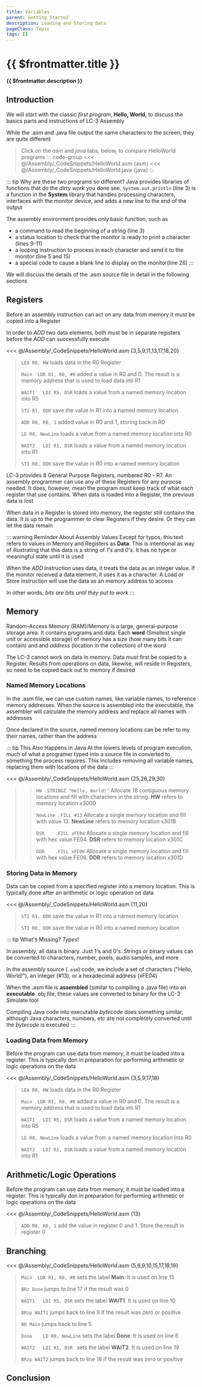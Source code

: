 ```yaml
---
title: Variables
parent: Getting Started
description: Loading and Storing Data
pageClass: Topic
tags: []
---
```


# {{ $frontmatter.title }}
**{{ $frontmatter.description }}**

## Introduction

We will start with the classic *first program*, **Hello, World**, to discuss the basics parts and instructions of LC-3 Assembly

While the .asm and .java file output the same characters to the screen, they are quite different

>Click on the *asm* and *java* tabs, below, to compare HelloWorld programs
::: code-group
<<< @/Assembly/_CodeSnippets/HelloWorld.asm {asm}
<<< @/Assembly/_CodeSnippets/HelloWorld.java {java}
:::

::: tip Why are these two programs so different?
Java provides libraries of functions that do the *dirty work* you done see. ```System.out.println``` (line 3) is a function in the **System** library that handles processing characters, interfaces with the monitor device, and adds a new line to the end of the output

The assembly environment provides only basic function, such as 
  - a command to read the beginning of a string (line 3)
  - a status location to check that the monitor is ready to print a character (lines 9-11)
  - a looping instruction to process in each character and send it to the monitor (line 5 and 15)
  - a special code to cause a blank line to display on the monitor(line 26)
:::

We will discuss the details of the .asm source file in detail in the following sections

## Registers   
Before an assembly instruction can act on any data from memory it must be copied into a Register

In order to *ADD* two data elements, both must be in separate registers before the *ADD* can successfully execute

<<< @/Assembly/_CodeSnippets/HelloWorld.asm {3,5,9,11,13,17,18,20}

>```LEA R0, HW``` loads data in the R0 Register
>
>```Main  LDR R1, R0, #0``` added a value in R0 and 0. The result is a memory address that is used to load data inti R1
>
>```WAIT1 	LDI R5, DSR``` loads a value from a named memory location into R5
>
>```STI R1, DDR``` save the value in R1 into a named memory location
>
>```ADD R0, R0, 1``` added value in R0 and 1, storing back in R0
>
>```LD R0, NewLine``` loads a value from a named memory location into R0
>
>```WAIT2 	LDI R1, DSR``` loads a value from a named memory location into R1
>
>```STI R0, DDR``` save the value in R0 into a named memory location

LC-3 provides 8 General Purpose Registers, numbered R0 - R7. An assembly programmer can use any of these Registers for any purpose needed. It does, however, mean the program must keep track of what each register that use contains. When data is loaded into a Register, the previous data is lost

When data in a Register is stored into memory, the register still contains the data. It is up to the programmer to clear Registers if they desire. Or they can let the data remain

::: warning Reminder About Assembly Values
Except for typos, this text refers to values in Memory and Registers as **Data**. This is intentional as way of illustrating that this data is a string of *1's* and *0's*. It has no type or meaningful state until it is used

When the *ADD* instruction uses data, it treats the data as an integer value. If the monitor received a data element, it uses it as a character. A Load or Store instruction will use the data as an memory address to access

In other words, *bits are bits until they put to work*
:::

## Memory
Random-Access Memory (RAM)/Memory is a large, general-purpose storage area. It contains programs and data. Each **word** (Smallest single unit or accessible storage) of memory has a *size* (how many bits it can contain) and and *address* (location in the collection) of the word

The LC-3 cannot work on data in memory. Data must first be copied to a Register. Results from operations on data, likewise, will reside in Registers, so need to be copied back out to memory if desired

### Named Memory Locations
In the .asm file, we can use custom names, like variable names, to reference memory addresses. When the source is assembled into the executable, the assembler will calculate the memory address and replace all names with addresses

Once declared in the source, named memory locations can be refer to my their names, rather than the address

::: tip This Also Happens in Java
At the lowers levels of program execution, much of what a programer typed into a source file in converted to something the process requires. This includes removing all variable names, replacing them with locations of the data
:::

<<< @/Assembly/_CodeSnippets/HelloWorld.asm {25,26,29,30}

>>```HW .STRINGZ "Hello, World!"``` Allocate 18 contiguous memory locations and fill with characters in the string. **HW** refers to memory location x300D
>>
>>```NewLine .FILL #13``` Allocate a single memory location and fill with value 13. **NewLine** refers to memory location x301B
>>
>>```DSR	.FILL xFE04``` Allocate a single memory location and fill with hex value FE04. **DSR** refers to memory location x301C
>>
>>```DDR	.FILL xFE06``` Allocate a single memory location and fill with hex value FE06. **DDR** refers to memory location x301D

### Storing Data in Memory
Data can be copied from a specified register into a memory location. This is typically done after an arithmetic or logic operation on data

<<< @/Assembly/_CodeSnippets/HelloWorld.asm {11,20}

>```STI R1, DDR``` save the value in R1 into a named memory location
>
>```STI R0, DDR``` save the value in R0 into a named memory location

::: tip What's Missing?
*Types*! 

In assembly, all data is binary. Just 1's and 0's. Strings or binary values can be converted to characters, number, pixels, audio samples, and more

In the assembly source (```.asm```) code, we include a set of characters ("Hello, World!"), an integer (#13), or a hexadecimal address (xFE04)

When the .asm file is **assembled** (similar to compiling a .java file) into an **executable** .obj file, these values are converted to binary for the LC-3 Simulate tool

Compiling Java code into executable *bytecode* does something similar, although Java characters, numbers, etc are not completely converted until the *bytecode* is executed
:::

### Loading Data from Memory
Before the program can use data from memory, it must be loaded into a register. This is typically don in preparation for performing arithmetic or logic operations on the data

<<< @/Assembly/_CodeSnippets/HelloWorld.asm {3,5,9,17,18}

>```LEA R0, HW``` loads data in the R0 Register
>
>```Main  LDR R1, R0, #0``` added a value in R0 and 0. The result is a memory address that is used to load data inti R1
>
>```WAIT1 	LDI R5, DSR``` loads a value from a named memory location into R5
>
>```LD R0, NewLine``` loads a value from a named memory location into R0
>
>```WAIT2 	LDI R1, DSR``` loads a value from a named memory location into R1

## Arithmetic/Logic Operations

Before the program can use data from memory, it must be loaded into a register. This is typically don in preparation for performing arithmetic or logic operations on the data

<<< @/Assembly/_CodeSnippets/HelloWorld.asm {13}

>```ADD R0, R0, 1``` add the value in register 0 and 1. Store the result in register 0

## Branching

<<< @/Assembly/_CodeSnippets/HelloWorld.asm {5,6,9,10,15,17,18,19}

>```Main  LDR R1, R0, #0``` sets the label **Main**. It is used on line 15
>
>```BRz Done``` jumps to line 17 if the result was 0
>
>```WAIT1 	LDI R5, DSR``` sets the label **WAIT1**. It is used on line 10
>
>```BRzp WAIT1``` jumps back to line 9 if the result was zero or positive
>
>```BR Main``` jumps back to line 5
>
>```Done 	LD R0, NewLine``` sets the label **Done**. It is used on line 6
>
>```WAIT2 	LDI R1, DSR	``` sets the label **WAIT2**. It is used on line 19
>
>```BRzp WAIT2``` jumps back to line 18 if the result was zero or positive

## Conclusion